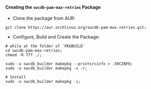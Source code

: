 


#### Creating the `swcdb-pam-max-retries` Package

* Clone the package from AUR:
```
git clone https://aur.archlinux.org/swcdb-pam-max-retries.git;
```


* Configure, Build and Create the Package:
```
# while at the folder of `PKGBUILD`
cd swcdb-pam-max-retries;
chmod -R 777 ./;

sudo -u swcdb_builder makepkg --printsrcinfo > .SRCINFO;
sudo -u swcdb_builder makepkg -s -r;

# Install
sudo -u swcdb_builder makepkg -i;
```
